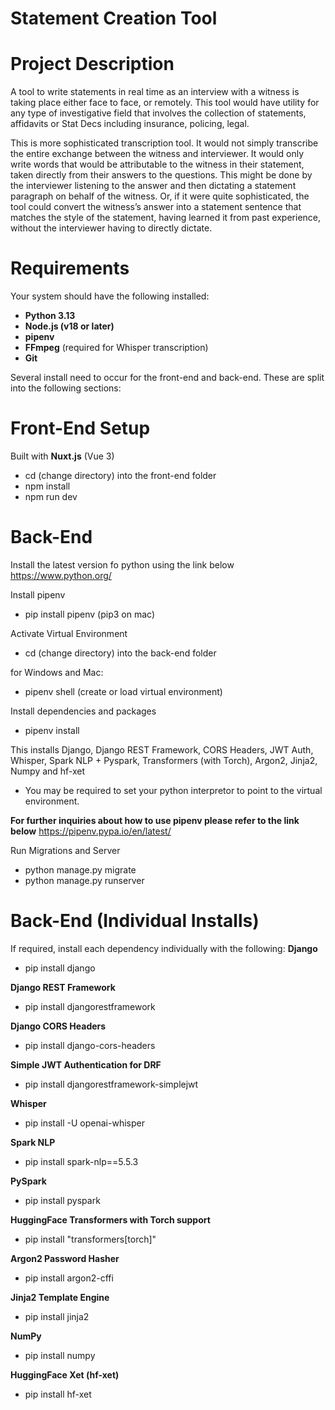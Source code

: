 # Statement Creation Tool

# Project Description
A tool to write statements in real time as an interview with a witness is taking place either face to face, or remotely. This tool would have utility for any type of investigative field that involves the collection of statements, affidavits or Stat Decs including insurance, policing, legal.

This is more sophisticated transcription tool. It would not simply transcribe the entire exchange between the witness and interviewer. It would only write words that would be attributable to the witness in their statement, taken directly from their answers to the questions. This might be done by the interviewer listening to the answer and then dictating a statement paragraph on behalf of the witness. Or, if it were quite sophisticated, the tool could convert the witness’s answer into a statement sentence that matches the style of the statement, having learned it from past experience, without the interviewer having to directly dictate.

# Requirements

Your system should have the following installed:

- **Python 3.13**
- **Node.js (v18 or later)**
- **pipenv**
- **FFmpeg** (required for Whisper transcription)
- **Git**

Several install need to occur for the front-end and back-end. These are split into the following sections:

# Front-End Setup

Built with **Nuxt.js** (Vue 3)
- cd (change directory) into the front-end folder
- npm install
- npm run dev

# Back-End
Install the latest version fo python using the link below
https://www.python.org/

Install pipenv
- pip install pipenv (pip3 on mac)

Activate Virtual Environment
- cd (change directory) into the back-end folder

for Windows and Mac:
- pipenv shell (create or load virtual environment)

Install dependencies and packages
- pipenv install

This installs Django, Django REST Framework, CORS Headers, JWT Auth, Whisper, Spark NLP + Pyspark, Transformers (with Torch), Argon2, Jinja2, Numpy and hf-xet

- You may be required to set your python interpretor to point to the virtual environment.

**For further inquiries about how to use pipenv please refer to the link below**
https://pipenv.pypa.io/en/latest/

Run Migrations and Server
- python manage.py migrate
- python manage.py runserver

# Back-End (Individual Installs)
If required, install each dependency individually with the following:
**Django**

- pip install django

**Django REST Framework**

- pip install djangorestframework

**Django CORS Headers**

- pip install django-cors-headers

**Simple JWT Authentication for DRF**

- pip install djangorestframework-simplejwt

**Whisper**

- pip install -U openai-whisper

**Spark NLP**

- pip install spark-nlp==5.5.3

**PySpark**

- pip install pyspark

**HuggingFace Transformers with Torch support**

- pip install "transformers[torch]"

**Argon2 Password Hasher**

- pip install argon2-cffi

**Jinja2 Template Engine**

- pip install jinja2

**NumPy**

- pip install numpy

**HuggingFace Xet (hf-xet)**

- pip install hf-xet



